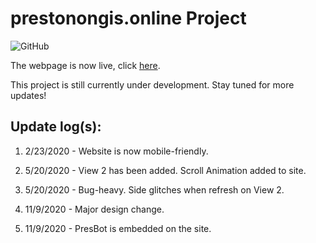# prestonongis.online Project

![GitHub](https://img.shields.io/github/license/preston4896/preston4896.github.io?color=blue&style=flat-square)

The webpage is now live, click [here](https://prestonongis.online).

This project is still currently under development. Stay tuned for more updates!

## Update log(s):

1. 2/23/2020 - Website is now mobile-friendly.

2. 5/20/2020 - View 2 has been added. Scroll Animation added to site.

3. 5/20/2020 - Bug-heavy. Side glitches when refresh on View 2.

4. 11/9/2020 - Major design change.

5. 11/9/2020 - PresBot is embedded on the site.